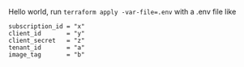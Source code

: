 Hello world, run `terraform apply -var-file=.env` with a .env file like

```
subscription_id = "x"
client_id       = "y"
client_secret   = "z"
tenant_id       = "a"
image_tag       = "b"
```